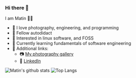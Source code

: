 ### Hi there 👋

<!--
**chillmetin/chillmetin** is a ✨ _special_ ✨ repository because its `README.md` (this file) appears on your GitHub profile.

Here are some ideas to get you started:

- 🔭 I’m currently working on ...
- 🌱 I’m currently learning ...
- 👯 I’m looking to collaborate on ...
- 🤔 I’m looking for help with ...
- 💬 Ask me about ...
- 📫 How to reach me: ...
- 😄 Pronouns: ...
- ⚡ Fun fact: ...
-->
I am Matin :raising_hand_man:
- :eyes: I love photography, engineering, and programming
- :disguised_face: Fellow autodidact 
- :thinking: Interested in linux software, and FOSS
- 🌱 Currently learning fundamentals of software engineering
- :link: Additional links:
  - :camera: [My photography gallery](https://flic.kr/ps/3W8H1A)
  - :briefcase:	[LinkedIn](https://www.linkedin.com/in/chillmetin/)

![Matin's github stats](https://github-readme-stats.vercel.app/api?username=chillmetin&theme=github_dark)
![Top Langs](https://github-readme-stats.vercel.app/api/top-langs/?username=chillmetin&layout=compact&theme=github_dark&card_width=445)
